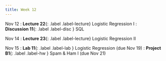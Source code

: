 ```yaml
---
title: Week 12
---
```



Nov 12
: **Lecture 22**{: .label .label-lecture} Logistic Regression I
: **Discussion 11**{: .label .label-disc } SQL

Nov 14
: **Lecture 23**{: .label .label-lecture} Logistic Regression II


Nov 15
: **Lab 11**{: .label .label-lab }  Logistic Regression (due Nov 19)
: **Project B1**{: .label .label-hw } Spam & Ham I (due Nov 21)